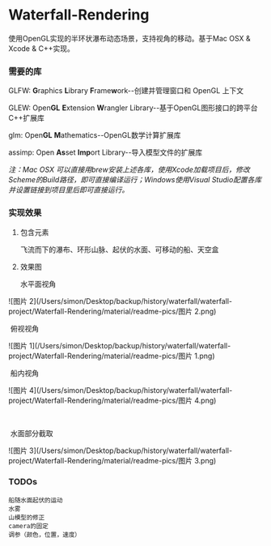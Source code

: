 # Waterfall-Rendering
使用OpenGL实现的半环状瀑布动态场景，支持视角的移动。基于Mac OSX & Xcode & C++实现。



### 需要的库
GLFW: **G**raphics **L**ibrary **F**rame**w**ork--创建并管理窗口和 OpenGL 上下文

GLEW:  Open**GL** **E**xtension **W**rangler Library--基于OpenGL图形接口的跨平台C++扩展库

glm: Open**GL** **M**athematics--OpenGL数学计算扩展库

assimp: Open **As**set **Imp**ort Library--导入模型文件的扩展库

*注：Mac OSX 可以直接用brew安装上述各库，使用Xcode加载项目后，修改Scheme的Build路径，即可直接编译运行；Windows使用Visual Studio配置各库并设置链接到项目里后即可直接运行。*



### 实现效果

1. 包含元素

   飞流而下的瀑布、环形山脉、起伏的水面、可移动的船、天空盒



2. 效果图

   水平面视角

![图片 2](/Users/simon/Desktop/backup/history/waterfall/waterfall-project/Waterfall-Rendering/material/readme-pics/图片 2.png)



​	俯视视角

![图片 1](/Users/simon/Desktop/backup/history/waterfall/waterfall-project/Waterfall-Rendering/material/readme-pics/图片 1.png)



​	船内视角

![图片 4](/Users/simon/Desktop/backup/history/waterfall/waterfall-project/Waterfall-Rendering/material/readme-pics/图片 4.png)

​	

​	水面部分截取

![图片 3](/Users/simon/Desktop/backup/history/waterfall/waterfall-project/Waterfall-Rendering/material/readme-pics/图片 3.png)




### TODOs

```
船随水面起伏的运动
水雾
山模型的修正
camera的固定
调参（颜色，位置，速度）
```